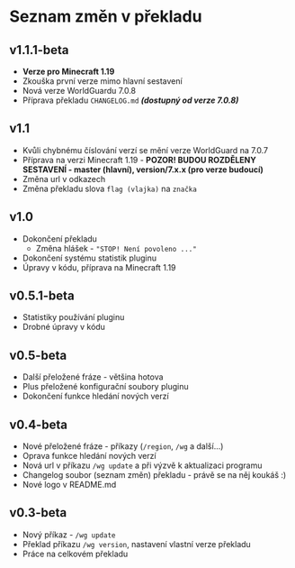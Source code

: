 # Seznam změn v překladu

## v1.1.1-beta
* **Verze pro Minecraft 1.19**
* Zkouška první verze mimo hlavní sestavení
* Nová verze WorldGuardu 7.0.8
* Příprava překladu `CHANGELOG.md` ***(dostupný od verze 7.0.8)***

## v1.1
* Kvůli chybnému číslování verzí se mění verze WorldGuard na 7.0.7
* Příprava na verzi Minecraft 1.19 - **POZOR! BUDOU ROZDĚLENY SESTAVENÍ - master (hlavní), version/7.x.x (pro verze budoucí)**
* Změna url v odkazech
* Změna překladu slova `flag (vlajka)` na `značka`

## v1.0
* Dokončení překladu
  * Změna hlášek - `"STOP! Není povoleno ..."`
* Dokončení systému statistik pluginu
* Úpravy v kódu, příprava na Minecraft 1.19

## v0.5.1-beta
* Statistiky používání pluginu
* Drobné úpravy v kódu

## v0.5-beta
* Další přeložené fráze - většina hotova
* Plus přeložené konfigurační soubory pluginu 
* Dokončení funkce hledání nových verzí

## v0.4-beta
* Nové přeložené fráze - příkazy (`/region`, `/wg` a další...)
* Oprava funkce hledání nových verzí
* Nová url v příkazu `/wg update` a při výzvě k aktualizaci programu
* Changelog soubor (seznam změn) překladu - právě se na něj koukáš :)
* Nové logo v README.md

## v0.3-beta
* Nový příkaz - `/wg update`
* Překlad příkazu `/wg version`, nastavení vlastní verze překladu
* Práce na celkovém překladu